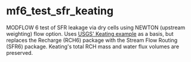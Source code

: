 # mf6_test_sfr_keating
MODFLOW 6 test of SFR leakage via dry cells using NEWTON 
(upstream weighting) flow option. 
Uses [USGS' Keating example](https://github.com/MODFLOW-USGS/modflow6-examples/blob/master/notebooks/ex-gwt-keating.ipynb) as a basis, but replaces the 
Recharge (RCH6) package with the Stream Flow Routing (SFR6)
package. Keating's total RCH mass and water flux volumes are preserved.
